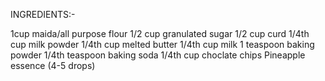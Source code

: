 INGREDIENTS:-

1cup maida/all purpose flour
1/2 cup granulated sugar 
1/2 cup curd
1/4th cup milk powder 
1/4th cup melted butter 
1/4th cup milk
1 teaspoon baking powder 
1/4th teaspoon baking soda 
1/4th cup choclate chips
Pineapple essence (4-5 drops)